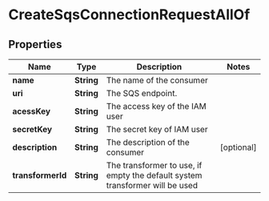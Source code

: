 

# CreateSqsConnectionRequestAllOf


## Properties

Name | Type | Description | Notes
------------ | ------------- | ------------- | -------------
**name** | **String** | The name of the consumer | 
**uri** | **String** | The SQS endpoint. | 
**acessKey** | **String** | The access key of the IAM user | 
**secretKey** | **String** | The secret key of IAM user | 
**description** | **String** | The description of the consumer |  [optional]
**transformerId** | **String** | The transformer to use, if empty the default system transformer will be used | 



